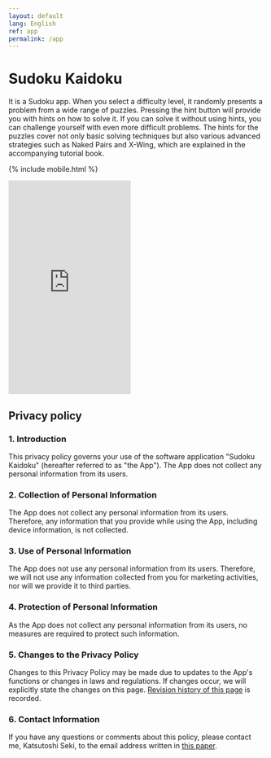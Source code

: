 ```yaml
---
layout: default
lang: English
ref: app
permalink: /app
---
```


# Sudoku Kaidoku

It is a Sudoku app. When you select a difficulty level, it randomly presents a problem from a wide range of puzzles. Pressing the hint button will provide you with hints on how to solve it. If you can solve it without using hints, you can challenge yourself with even more difficult problems. The hints for the puzzles cover not only basic solving techniques but also various advanced strategies such as Naked Pairs and X-Wing, which are explained in the accompanying tutorial book.

{% include mobile.html %}

<iframe width="240" height="420" src="https://www.youtube.com/embed/CaXOoZ05Rk0" title="Sudoku app" frameborder="0" allow="accelerometer; autoplay; clipboard-write; encrypted-media; gyroscope; picture-in-picture; web-share" allowfullscreen></iframe>

## Privacy policy

### 1. Introduction
This privacy policy governs your use of the software application "Sudoku Kaidoku" (hereafter referred to as "the App"). The App does not collect any personal information from its users.

### 2. Collection of Personal Information
The App does not collect any personal information from its users. Therefore, any information that you provide while using the App, including device information, is not collected.

### 3. Use of Personal Information
The App does not use any personal information from its users. Therefore, we will not use any information collected from you for marketing activities, nor will we provide it to third parties.

### 4. Protection of Personal Information
As the App does not collect any personal information from its users, no measures are required to protect such information.

### 5. Changes to the Privacy Policy
Changes to this Privacy Policy may be made due to updates to the App's functions or changes in laws and regulations. If changes occur, we will explicitly state the changes on this page. [Revision history of this page](https://github.com/sekika/kaidoku/commits/master/docs/app.md) is recorded.

### 6. Contact Information
If you have any questions or comments about this policy, please contact me, Katsutoshi Seki, to the email address written in [this paper](https://doi.org/10.2478/johh-2022-0039).
